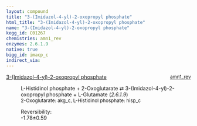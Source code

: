 ```yaml
---
layout: compound
title: "3-(Imidazol-4-yl)-2-oxopropyl phosphate"
html_title: "3-(Imidazol-4-yl)-2-oxopropyl phosphate"
name: "3-(Imidazol-4-yl)-2-oxopropyl phosphate"
kegg_id: C01267
chemistries: amn1_rev
enzymes: 2.6.1.9
native: true
bigg_id: imacp_c
indirect_via:
---
```

<dl><dt class="rs-product"><a class="link-dark" data-bs-html="true" data-bs-title="KEGG: C01267" data-bs-toggle="tooltip" href="{{ site.url }}{{ site.baseurl }}/compounds/C01267">3-(Imidazol-4-yl)-2-oxopropyl phosphate</a><span style="float: right; max-width: 40%"><a class="link-dark opacity-50" href="{{ site.url }}{{ site.baseurl }}/chemistries/amn1_rev" style="font-size: small; word-wrap: anywhere;">amn1_rev</a></span></dt><dd><p>L-Histidinol phosphate + 2-Oxoglutarate ⇄ 3-(Imidazol-4-yl)-2-oxopropyl phosphate + L-Glutamate (<i>2.6.1.9</i>)<br/><span style="font-size: small;"><span data-bs-html="true" data-bs-title="KEGG: C00026" data-bs-toggle="tooltip">2-Oxoglutarate</span>: akg_c, <span data-bs-html="true" data-bs-title="KEGG: C01100" data-bs-toggle="tooltip">L-Histidinol phosphate</span>: hisp_c</span><br/><div class="reversibility_info">Reversibility: <div class="progress" style="flex-direction: row-reverse;"><div aria-valuemax="10" aria-valuemin="0" aria-valuenow="-1.7823640432888632" class="progress-bar bg-success" role="progressbar" style="width: 17.82%"></div><div aria-valuemax="10" aria-valuemin="0" aria-valuenow="-1.7823640432888632" class="progress-bar bg-warning" role="progressbar" style="width: 5.92%"></div></div><span>-1.78±0.59</span><div class="progress"><div aria-valuemax="10" aria-valuemin="0" aria-valuenow="-1.7823640432888632" class="progress-bar bg-danger" role="progressbar" style="width: 0%"></div></div></div></p><dl></dl></dd></dl>